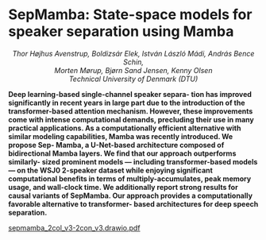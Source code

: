 # SepMamba: State-space models for speaker separation using Mamba

<p align=center><em>
Thor Højhus Avenstrup, Boldizsár Elek, István László Mádi, András Bence Schin,<br />
Morten Mørup, Bjørn Sand Jensen, Kenny Olsen <br />
Technical University of Denmark (DTU)
</em></p>

**Deep learning-based single-channel speaker separa- tion has improved significantly in recent years in large part due to the introduction of the transformer-based attention mechanism. However, these improvements come with intense computational demands, precluding their use in many practical applications. As a computationally efficient alternative with similar modeling capabilities, Mamba was recently introduced. We propose Sep- Mamba, a U-Net-based architecture composed of bidirectional Mamba layers. We find that our approach outperforms similarly- sized prominent models — including transformer-based models — on the WSJ0 2-speaker dataset while enjoying significant computational benefits in terms of multiply-accumulates, peak memory usage, and wall-clock time. We additionally report strong results for causal variants of SepMamba. Our approach provides a computationally favorable alternative to transformer- based architectures for deep speech separation.**


[sepmamba_2col_v3-2con_v3.drawio.pdf](https://github.com/user-attachments/files/16983063/sepmamba_2col_v3-2con_v3.drawio.pdf)
